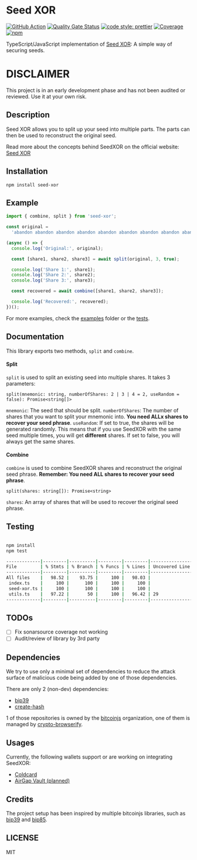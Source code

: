 # Seed XOR

[![GitHub Action](https://github.com/AndreasGassmann/seed-xor/workflows/Build%2C%20Test%20and%20Analyze/badge.svg)](https://github.com/AndreasGassmann/seed-xor/actions?query=workflow%3A%22Build%2C+Test+and+Analyze%22+branch%3Amain)
[![Quality Gate Status](https://sonarcloud.io/api/project_badges/measure?project=AndreasGassmann_seed-xor&metric=alert_status)](https://sonarcloud.io/dashboard?id=AndreasGassmann_seed-xor)
[![code style: prettier](https://img.shields.io/badge/code_style-prettier-ff69b4.svg?style=flat-square)](https://github.com/prettier/prettier)
[![Coverage](https://sonarcloud.io/api/project_badges/measure?project=AndreasGassmann_seed-xor&metric=coverage)](https://sonarcloud.io/dashboard?id=AndreasGassmann_seed-xor)
[![npm](https://img.shields.io/npm/v/seed-xor.svg?colorB=brightgreen)](https://www.npmjs.com/package/seed-xor)

TypeScript/JavaScript implementation of [Seed XOR](https://seedxor.com): A simple way of securing seeds.

# DISCLAIMER

This project is in an early development phase and has not been audited or reviewed. Use it at your own risk.

## Description

Seed XOR allows you to split up your seed into multiple parts. The parts can then be used to reconstruct the original seed.

Read more about the concepts behind SeedXOR on the official website: [Seed XOR](https://seedxor.com)

## Installation

```
npm install seed-xor
```

## Example

```typescript
import { combine, split } from 'seed-xor';

const original =
  'abandon abandon abandon abandon abandon abandon abandon abandon abandon abandon abandon abandon abandon abandon abandon abandon abandon abandon abandon abandon abandon abandon abandon art';

(async () => {
  console.log('Original:', original);

  const [share1, share2, share3] = await split(original, 3, true);

  console.log('Share 1:', share1);
  console.log('Share 2:', share2);
  console.log('Share 3:', share3);

  const recovered = await combine([share1, share2, share3]);

  console.log('Recovered:', recovered);
})();
```

For more examples, check the [examples](/examples/) folder or the [tests](/test/).

## Documentation

This library exports two methods, `split` and `combine`.

#### Split

`split` is used to split an existing seed into multiple shares. It takes 3 parameters:

`split(mnemonic: string, numberOfShares: 2 | 3 | 4 = 2, useRandom = false): Promise<string[]>`

`mnemonic`: The seed that should be split.
`numberOfShares`: The number of shares that you want to split your mnemonic into. **You need ALLx shares to recover your seed phrase**.
`useRandom`: If set to true, the shares will be generated randomly. This means that if you use SeedXOR with the same seed multiple times, you will get **different** shares. If set to false, you will always get the same shares.

#### Combine

`combine` is used to combine SeedXOR shares and reconstruct the original seed phrase. **Remember: You need ALL shares to recover your seed phrase**.

`split(shares: string[]): Promise<string>`

`shares`: An array of shares that will be used to recover the original seed phrase.

## Testing

```bash

npm install
npm test

-------------|---------|----------|---------|---------|-------------------
File         | % Stmts | % Branch | % Funcs | % Lines | Uncovered Line #s
-------------|---------|----------|---------|---------|-------------------
All files    |   98.52 |    93.75 |     100 |   98.03 |
 index.ts    |     100 |      100 |     100 |     100 |
 seed-xor.ts |     100 |      100 |     100 |     100 |
 utils.ts    |   97.22 |       50 |     100 |   96.42 | 29
-------------|---------|----------|---------|---------|-------------------
```

## TODOs

- [ ] Fix sonarsource coverage not working
- [ ] Audit/review of library by 3rd party

## Dependencies

We try to use only a minimal set of dependencies to reduce the attack surface of malicious code being added by one of those dependencies.

There are only 2 (non-dev) dependencies:

- [bip39](https://www.npmjs.com/package/bip39)
- [create-hash](https://www.npmjs.com/package/create-hash)

1 of those repositories is owned by the [bitcoinjs](https://github.com/bitcoinjs) organization, one of them is managed by [crypto-browserify](https://github.com/crypto-browserify).

## Usages

Currently, the following wallets support or are working on integrating SeedXOR:

- [Coldcard](https://coldcard.com)
- [AirGap Vault (planned)](https://github.com/airgap-it/airgap-vault)

## Credits

The project setup has been inspired by multiple bitcoinjs libraries, such as [bip39](https://www.npmjs.com/package/bip39) and [bip85](https://www.npmjs.com/package/bip85).

## LICENSE

MIT
